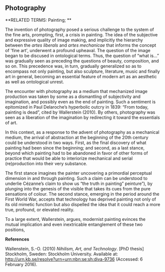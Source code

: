## Photography

**RELATED TERMS: Painting; **

The invention of photography posed a serious challenge to the system of the fine arts, prompting, first, a crisis in painting. The idea of the subjective and expressive quality of image making, and implicitly the hierarchy between the _artes liberals_ and _artes mechanicae_ that informs the concept of 'fine art', underwent a profound upheaval. The question of the image began to be discused in ontological terms. Thus, the question of “what is…” was gradually seen as preceding the questions of beauty, composition, and so on. This precedence was, in turn, gradually generalized so as to encompass not only painting, but also sculpture, literature, music and finally art in general, becoming an essential feature of modern art as an aesthetic as well as ontological unrest.

The encounter with photography as a medium that mechanized image production was taken by some as a dismantling of subjectivity and imagination, and possibly even as the end of painting. Such a sentiment is epitomized in Paul Delaroche’s hyperbolic outcry in 1839: “From today, painting is dead”, cited by Wallerstein (2010). By others, photography was seen as a liberation of the imagination by redirecting it toward the essentials of art. 

In this context, as a response to the advent of photography as a mechanical medium, the arrival of abstraction at the beginning of the 20th century could be understood in two ways. First, as the final discovery of what painting had been since the beginning; and second, as a last stance, beyond which painting had to be abandoned in favor of other forms of practice that would be able to interiorize mechanical and serial (re)production into their very substance. 

The first stance imagines the painter uncovering a primordial perceptual dimension in and through painting. Such a claim can be understood to underlie Cézanne’s claim to show us “the truth in painting” peinture”), by plunging into the genesis of the visible that takes its cues from the pure sensations of colour. The second stance, emerging in the period around the First World War, accepts that technology has deprived painting not only of its old mimetic function but also dispelled the idea that it could reach a more true, profound, or elevated reality. 

To a large extent, Wallerstein, argues, modernist painting evinces the mutual implication and even inextricable entanglement of these two positions,

**References**

Wallenstein, S.-O. (2010) _Nihilism, Art, and Technology_. [PhD thesis] Stockholm, Sweden: Stockholm University. Available at: http://urn.kb.se/resolve?urn=urn:nbn:se:sh:diva-9736 (Accessed: 6 February 2016).
